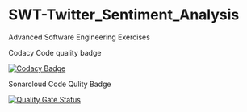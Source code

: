 # SWT-Twitter_Sentiment_Analysis
Advanced Software Engineering Exercises

Codacy Code quality badge 

[![Codacy Badge](https://api.codacy.com/project/badge/Grade/55bba20a88464ce0b90c8b085bc02632)](https://www.codacy.com/manual/JeelBhalodia/SWT-Sentiment_Analysis?utm_source=github.com&amp;utm_medium=referral&amp;utm_content=JeelBhalodia/SWT-Sentiment_Analysis&amp;utm_campaign=Badge_Grade)

Sonarcloud Code Qulity Badge

[![Quality Gate Status](https://sonarcloud.io/api/project_badges/measure?project=JeelBhalodia_SWT-Sentiment_Analysis&metric=alert_status)](https://sonarcloud.io/dashboard?id=JeelBhalodia_SWT-Sentiment_Analysis)